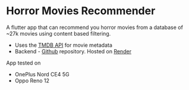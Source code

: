 # Horror Movies Recommender

A flutter app that can recommend you horror movies from a database of ~27k movies using content based filtering.
- Uses the [TMDB API](https://developer.themoviedb.org/docs/getting-started) for movie metadata
- Backend - [Github](https://github.com/lakshya076/recommender-backend) repository. Hosted on [Render](https://render.com)


App tested on
- OnePlus Nord CE4 5G
- Oppo Reno 12
